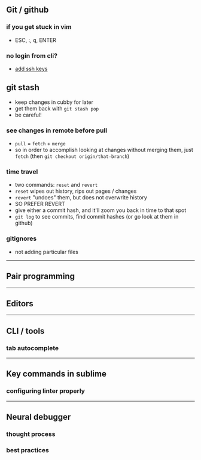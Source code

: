 ## Git / github

### if you get stuck in vim

- ESC, :, q, ENTER

### no login from cli?

- [add ssh keys](https://help.github.com/articles/generating-a-new-ssh-key-and-adding-it-to-the-ssh-agent/)

## git stash

- keep changes in cubby for later
- get them back with `git stash pop`
- be careful!

### see changes in remote before pull

- `pull` = `fetch` + `merge`
- so in order to accomplish looking at changes without merging them, just `fetch` (then `git checkout origin/that-branch`)

### time travel

- two commands: `reset` and `revert`
- `reset` wipes out history, rips out pages / changes
- `revert` "undoes" them, but does not overwrite history
- SO PREFER REVERT
- give either a commit hash, and it'll zoom you back in time to that spot
- `git log` to see commits, find commit hashes (or go look at them in github)

### gitignores

- not adding particular files

---

## Pair programming

---

## Editors

---

## CLI / tools

### tab autocomplete

---

## Key commands in sublime

### configuring linter properly

---

## Neural debugger

### thought process
### best practices
